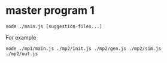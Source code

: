 # master program 1

```
node ./main.js [suggestion-files...]
```

For example

```
node ./mp1/main.js ./mp2/init.js ./mp2/gen.js ./mp2/sim.js ./mp2/out.js
```